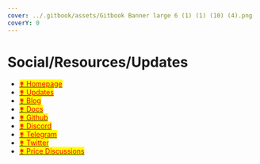 ```yaml
---
cover: ../.gitbook/assets/Gitbook Banner large 6 (1) (1) (10) (4).png
coverY: 0
---
```


# Social/Resources/Updates

* <mark style="color:purple;"></mark>[<mark style="color:red;">⚵ Homepage</mark>](https://www.junonetwork.io)<mark style="color:red;"></mark>
* <mark style="color:purple;"></mark>[<mark style="color:red;">⚵ Updates</mark>](https://t.me/Juno\_Updates)<mark style="color:red;"></mark>
* <mark style="color:red;"></mark>[<mark style="color:red;">⚵ Blog</mark>](https://medium.com/@JunoNetwork)<mark style="color:red;"></mark>
* <mark style="color:red;"></mark>[<mark style="color:red;">⚵ Docs</mark>](https://docs.junochain.com/)<mark style="color:red;"></mark>
* [<mark style="color:red;">⚵ Github</mark>](https://github.com/CosmosContracts)<mark style="color:red;"></mark>
* <mark style="color:red;"></mark>[<mark style="color:red;">⚵ Discord</mark>](https://discord.gg/juno)<mark style="color:red;"></mark>
* [<mark style="color:red;">⚵ Telegram</mark>](https://t.me/JunoNetwork)<mark style="color:red;"></mark>
* [<mark style="color:red;">⚵ Twitter</mark>](https://twitter.com/JunoNetwork)<mark style="color:red;"></mark>
* [<mark style="color:red;">⚵ Price Discussions</mark>](https://t.me/Juno\_Price)<mark style="color:red;"></mark>

